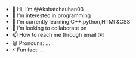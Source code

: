 - 👋 Hi, I’m @Akshatchauhan03
- 👀 I’m interested in programming 
- 🌱 I’m currently learning C++,python,HTMl &CSS
- 💞️ I’m looking to collaborate on 
- 📫 How to reach me through email ✉️ 
- 😄 Pronouns: ...
- ⚡ Fun fact: ...

<!---
Akshatchauhan03/Akshatchauhan03 is a ✨ special ✨ repository because its `README.md` (this file) appears on your GitHub profile.
You can click the Preview link to take a look at your changes.
--->
